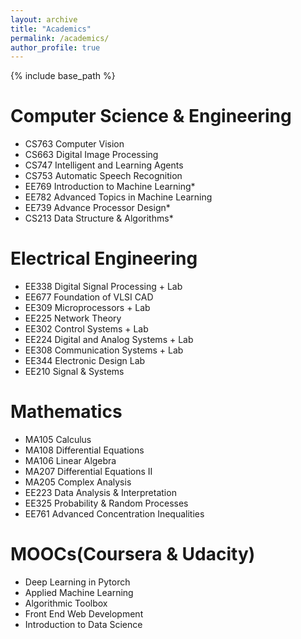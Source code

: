 ```yaml
---
layout: archive
title: "Academics"
permalink: /academics/
author_profile: true
---
```


{% include base_path %}

Computer Science & Engineering
======
* CS763 Computer Vision  
* CS663 Digital Image Processing
* CS747 Intelligent and Learning Agents  
* CS753 Automatic Speech Recognition  
* EE769 Introduction to Machine Learning*  
* EE782 Advanced Topics in Machine Learning  
* EE739 Advance Processor Design*      
* CS213 Data Structure & Algorithms*           


Electrical Engineering
======
* EE338 Digital Signal Processing + Lab
* EE677 Foundation of VLSI CAD  
* EE309 Microprocessors + Lab  
* EE225 Network Theory  
* EE302 Control Systems + Lab  
* EE224 Digital and Analog Systems + Lab  
* EE308 Communication Systems + Lab  
* EE344 Electronic Design Lab  
* EE210 Signal & Systems  


Mathematics
======
* MA105 Calculus
* MA108 Differential Equations  
* MA106 Linear Algebra
* MA207 Differential Equations II
* MA205 Complex Analysis
* EE223 Data Analysis & Interpretation
* EE325 Probability & Random Processes
* EE761 Advanced Concentration Inequalities


MOOCs(Coursera & Udacity)
======
* Deep Learning in Pytorch  
* Applied Machine Learning  
* Algorithmic Toolbox   
* Front End Web Development  
* Introduction to Data Science
